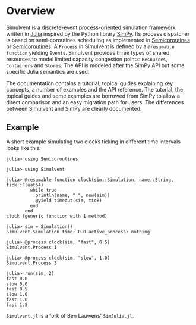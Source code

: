 # Overview

Simulvent is a discrete-event process-oriented simulation framework written in [Julia](http://julialang.org/) inspired by the Python library [SimPy](https://simpy.readthedocs.io/). Its process dispatcher is based on semi-coroutines scheduling as implemented in [Semicoroutines](https://github.com/QuantumSavory/Semicoroutines.jl) or [Semicoroutines](https://github.com/BenLauwens/Semicoroutines.jl.git). A `Process` in Simulvent is defined by a `@resumable function` yielding `Events`. Simulvent provides three types of shared resources to model limited capacity congestion points: `Resources`, `Containers` and `Stores`. The API is modeled after the SimPy API but some specific Julia semantics are used.

The documentation contains a tutorial, topical guides explaining key concepts, a number of examples and the API reference. The tutorial, the topical guides and some examples are borrowed from SimPy to allow a direct comparison and an easy migration path for users. The differences between Simulvent and SimPy are clearly documented.

## Example

A short example simulating two clocks ticking in different time intervals looks like this:

```jldoctest
julia> using Semicoroutines

julia> using Simulvent

julia> @resumable function clock(sim::Simulation, name::String, tick::Float64)
         while true
           println(name, " ", now(sim))
           @yield timeout(sim, tick)
         end
       end
clock (generic function with 1 method)

julia> sim = Simulation()
Simulvent.Simulation time: 0.0 active_process: nothing

julia> @process clock(sim, "fast", 0.5)
Simulvent.Process 1

julia> @process clock(sim, "slow", 1.0)
Simulvent.Process 3

julia> run(sim, 2)
fast 0.0
slow 0.0
fast 0.5
slow 1.0
fast 1.0
fast 1.5
```


`Simulvent.jl` is a fork of Ben Lauwens' `SimJulia.jl`.